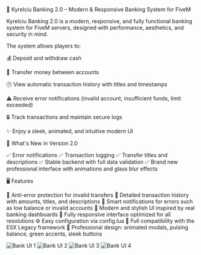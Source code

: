 💸 Kyrelciu Banking 2.0 – Modern & Responsive Banking System for FiveM

Kyrelciu Banking 2.0 is a modern, responsive, and fully functional banking system for FiveM servers, designed with performance, aesthetics, and security in mind.

The system allows players to:

💰 Deposit and withdraw cash

🏦 Transfer money between accounts

🕒 View automatic transaction history with titles and timestamps

⚠️ Receive error notifications (invalid account, insufficient funds, limit exceeded)

🔒 Track transactions and maintain secure logs

✨ Enjoy a sleek, animated, and intuitive modern UI

🚀 What's New in Version 2.0

✅ Error notifications
✅ Transaction logging
✅ Transfer titles and descriptions
✅ Stable backend with full data validation
✅ Brand new professional interface with animations and glass blur effects

🖥️ Features

🔐 Anti-error protection for invalid transfers
🧾 Detailed transaction history with amounts, titles, and descriptions
📢 Smart notifications for errors such as low balance or invalid accounts
💬 Modern and stylish UI inspired by real banking dashboards
📱 Fully responsive interface optimized for all resolutions
⚙️ Easy configuration via config.lua
🧠 Full compatibility with the ESX Legacy framework
🎨 Professional design: animated modals, pulsing balance, green accents, sleek buttons

![Bank UI 1](https://imgur.com/uKonO1o)
![Bank UI 2](https://imgur.com/VwiK7WX)
![Bank UI 3](https://imgur.com/t41MBAQ)
![Bank UI 4](https://i.imgur.com/YCtngZd.png)
